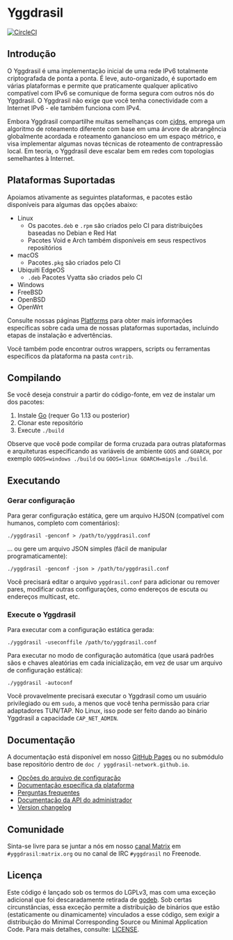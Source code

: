 # Yggdrasil

[![CircleCI](https://circleci.com/gh/yggdrasil-network/yggdrasil-go.svg?style=shield&circle-token=:circle-token
)](https://circleci.com/gh/yggdrasil-network/yggdrasil-go)

## Introdução

O Yggdrasil é uma implementação inicial de uma rede IPv6 totalmente criptografada de ponta a ponta. É leve, auto-organizado, é suportado em várias plataformas e permite que praticamente qualquer aplicativo compatível com IPv6 se comunique de forma segura com outros nós do Yggdrasil. O Yggdrasil não exige que você tenha conectividade com a Internet IPv6 - ele também funciona com IPv4.

Embora Yggdrasil compartilhe muitas semelhanças com [cjdns](https://github.com/cjdelisle/cjdns), emprega um algoritmo de roteamento diferente com base em uma árvore de abrangência globalmente acordada e roteamento ganancioso em um espaço métrico, e visa implementar algumas novas técnicas de roteamento de contrapressão local. Em teoria, o Yggdrasil deve escalar bem em redes com topologias semelhantes à Internet.

## Plataformas Suportadas

Apoiamos ativamente as seguintes plataformas, e pacotes estão disponíveis para algumas das opções abaixo:

- Linux
  - Os pacotes`.deb` e `.rpm` são criados pelo CI para distribuições baseadas no Debian e Red Hat
  - Pacotes Void e Arch também disponíveis em seus respectivos repositórios
- macOS
  - Pacotes`.pkg` são criados pelo CI
- Ubiquiti EdgeOS
  - `.deb` Pacotes Vyatta são criados pelo CI
- Windows
- FreeBSD
- OpenBSD
- OpenWrt

Consulte nossas páginas [Platforms](https://yggdrasil-network.github.io/platforms.html) para obter mais
informações específicas sobre cada uma de nossas plataformas suportadas, incluindo
etapas de instalação e advertências.

Você também pode encontrar outros wrappers, scripts ou ferramentas específicos da plataforma na pasta `contrib`.

## Compilando

Se você deseja construir a partir do código-fonte, em vez de instalar um dos
pacotes:

1. Instale [Go](https://golang.org) (requer Go 1.13 ou posterior)
2. Clonar este repositório
2. Execute `./build`

Observe que você pode compilar de forma cruzada para outras plataformas e arquiteturas especificando as variáveis de ambiente `GOOS` and `GOARCH`, por exemplo `GOOS=windows
./build` ou `GOOS=linux GOARCH=mipsle ./build`.

## Executando

### Gerar configuração

Para gerar configuração estática, gere um arquivo HJSON (compatível com humanos, completo com comentários):

```
./yggdrasil -genconf > /path/to/yggdrasil.conf
```

... ou gere um arquivo JSON simples (fácil de manipular
programaticamente):

```
./yggdrasil -genconf -json > /path/to/yggdrasil.conf
```

Você precisará editar o arquivo `yggdrasil.conf` para adicionar ou remover pares, modificar outras configurações, como endereços de escuta ou endereços multicast, etc.

### Execute o Yggdrasil

Para executar com a configuração estática gerada:
```
./yggdrasil -useconffile /path/to/yggdrasil.conf
```

Para executar no modo de configuração automática (que usará padrões sãos e chaves aleatórias
em cada inicialização, em vez de usar um arquivo de configuração estática):

```
./yggdrasil -autoconf
```

Você provavelmente precisará executar o Yggdrasil como um usuário privilegiado ou em `sudo`,
a menos que você tenha permissão para criar adaptadores TUN/TAP. No Linux, isso pode ser feito
dando ao binário Yggdrasil a capacidade `CAP_NET_ADMIN`.

## Documentação

A documentação está disponível em nosso [GitHub
Pages](https://yggdrasil-network.github.io) ou no submódulo base
repositório dentro de `doc / yggdrasil-network.github.io`.

- [Opções do arquivo de configuração](https://yggdrasil-network.github.io/configuration.html)
- [Documentação específica da plataforma](https://yggdrasil-network.github.io/platforms.html)
- [Perguntas frequentes](https://yggdrasil-network.github.io/faq.html)
- [Documentação da API do administrador](https://yggdrasil-network.github.io/admin.html)
- [Version changelog](CHANGELOG.md)

## Comunidade

Sinta-se livre para se juntar a nós em nosso [canal Matrix](https://matrix.to/#/#yggdrasil:matrix.org) em `#yggdrasil:matrix.org`
ou no canal de IRC `#yggdrasil` no Freenode.

## Licença

Este código é lançado sob os termos do LGPLv3, mas com uma exceção adicional que foi descaradamente retirada de [godeb](https://github.com/niemeyer/godeb).
Sob certas circunstâncias, essa exceção permite a distribuição de binários que estão (estaticamente ou dinamicamente) vinculados a esse código, sem exigir a distribuição do Minimal Corresponding Source ou Minimal Application Code.
Para mais detalhes, consulte: [LICENSE](LICENSE).
